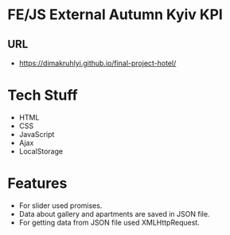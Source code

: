 # FE/JS External Autumn Kyiv KPI

## URL
- https://dimakruhlyi.github.io/final-project-hotel/

# Tech Stuff
- HTML
- CSS
- JavaScript
- Ajax
- LocalStorage

# Features
- For slider used promises.
- Data about gallery and apartments are saved in JSON file.
- For getting data from JSON file used XMLHttpRequest.
